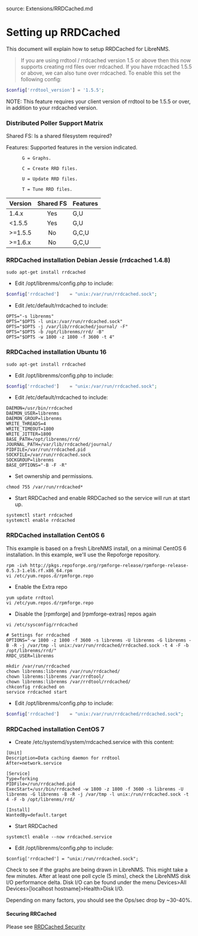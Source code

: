 source: Extensions/RRDCached.md
# Setting up RRDCached

This document will explain how to setup RRDCached for LibreNMS.

> If you are using rrdtool / rrdcached version 1.5 or above then this now supports creating rrd files over rrdcached. 
If you have rrdcached 1.5.5 or above, we can also tune over rrdcached.
To enable this set the following config:

```php
$config['rrdtool_version'] = '1.5.5';
```

NOTE: This feature requires your client version of rrdtool to be 1.5.5 or over, in addition to your rrdcached version.

### Distributed Poller Support Matrix

Shared FS: Is a shared filesystem required?

Features: Supported features in the version indicated.

          G = Graphs.

          C = Create RRD files.

          U = Update RRD files.

          T = Tune RRD files.

| Version | Shared FS | Features |
| ------- | :-------: | -------- |
| 1.4.x   | Yes       | G,U      |
| <1.5.5  | Yes       | G,U      |
| >=1.5.5 | No        | G,C,U    |
| >=1.6.x | No        | G,C,U    |

### RRDCached installation Debian Jessie (rrdcached 1.4.8)
```ssh
sudo apt-get install rrdcached
```

- Edit /opt/librenms/config.php to include:
```php
$config['rrdcached']    = "unix:/var/run/rrdcached.sock";
```
- Edit /etc/default/rrdcached to include:
```ssh
OPTS="-s librenms"
OPTS="$OPTS -l unix:/var/run/rrdcached.sock"
OPTS="$OPTS -j /var/lib/rrdcached/journal/ -F"
OPTS="$OPTS -b /opt/librenms/rrd/ -B"
OPTS="$OPTS -w 1800 -z 1800 -f 3600 -t 4"
```

### RRDCached installation Ubuntu 16
```ssh
sudo apt-get install rrdcached
```

- Edit /opt/librenms/config.php to include:
```php
$config['rrdcached']    = "unix:/var/run/rrdcached.sock";
```
- Edit /etc/default/rrdcached to include:
```ssh
DAEMON=/usr/bin/rrdcached
DAEMON_USER=librenms
DAEMON_GROUP=librenms
WRITE_THREADS=4
WRITE_TIMEOUT=1800
WRITE_JITTER=1800
BASE_PATH=/opt/librenms/rrd/
JOURNAL_PATH=/var/lib/rrdcached/journal/
PIDFILE=/var/run/rrdcached.pid
SOCKFILE=/var/run/rrdcached.sock
SOCKGROUP=librenms
BASE_OPTIONS="-B -F -R"
```
- Set ownership and permissions.
```ssh
chmod 755 /var/run/rrdcached*
```

- Start RRDCached and enable RRDCached so the service will run at start up.
```ssh
systemctl start rrdcached
systemctl enable rrdcached
```

### RRDCached installation CentOS 6
This example is based on a fresh LibreNMS install, on a minimal CentOS 6 installation.
In this example, we'll use the Repoforge repository.

```ssh
rpm -ivh http://pkgs.repoforge.org/rpmforge-release/rpmforge-release-0.5.3-1.el6.rf.x86_64.rpm
vi /etc/yum.repos.d/rpmforge.repo
```
- Enable the Extra repo

```ssh
yum update rrdtool
vi /etc/yum.repos.d/rpmforge.repo
```
- Disable the [rpmforge] and [rpmforge-extras] repos again

```ssh
vi /etc/sysconfig/rrdcached

# Settings for rrdcached
OPTIONS="-w 1800 -z 1800 -f 3600 -s librenms -U librenms -G librenms -B -R -j /var/tmp -l unix:/var/run/rrdcached/rrdcached.sock -t 4 -F -b /opt/librenms/rrd/"
RRDC_USER=librenms

mkdir /var/run/rrdcached
chown librenms:librenms /var/run/rrdcached/
chown librenms:librenms /var/rrdtool/
chown librenms:librenms /var/rrdtool/rrdcached/
chkconfig rrdcached on
service rrdcached start
```

- Edit /opt/librenms/config.php to include:
```php
$config['rrdcached']    = "unix:/var/run/rrdcached/rrdcached.sock";
```
### RRDCached installation CentOS 7

- Create /etc/systemd/system/rrdcached.service with this content:
```ssh
[Unit]
Description=Data caching daemon for rrdtool
After=network.service

[Service]
Type=forking
PIDFile=/run/rrdcached.pid
ExecStart=/usr/bin/rrdcached -w 1800 -z 1800 -f 3600 -s librenms -U librenms -G librenms -B -R -j /var/tmp -l unix:/run/rrdcached.sock -t 4 -F -b /opt/librenms/rrd/

[Install]
WantedBy=default.target
```

- Start RRDCached
```ssh
systemctl enable --now rrdcached.service
```

- Edit /opt/librenms/config.php to include:
```ssh
$config['rrdcached'] = "unix:/run/rrdcached.sock";
```

Check to see if the graphs are being drawn in LibreNMS. This might take a few minutes.
After at least one poll cycle (5 mins), check the LibreNMS disk I/O performance delta.
Disk I/O can be found under the menu Devices>All Devices>[localhost hostname]>Health>Disk I/O.

Depending on many factors, you should see the Ops/sec drop by ~30-40%.

#### Securing RRCached
Please see [RRDCached Security](RRDCached-Security.md)

[1]: http://librenms.readthedocs.org/Installation/Installation-CentOS-7-Apache/
"Add localhost to LibreNMS"
